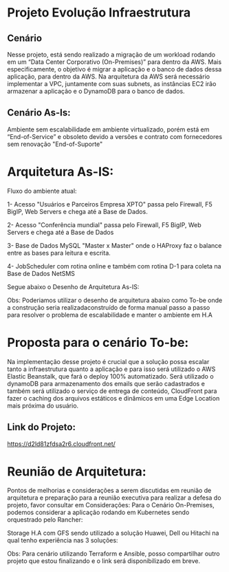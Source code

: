 # Projeto Evolução Infraestrutura
## Cenário
Nesse projeto, está sendo realizado a migração de um workload rodando em um “Data Center Corporativo (On-Premises)” para dentro da AWS. Mais especificamente, o objetivo é migrar a aplicação e o banco de dados dessa aplicação, para dentro da AWS. Na arquitetura da AWS será necessário implementar a VPC, juntamente com suas subnets, as instâncias EC2 irão armazenar a aplicação e o DynamoDB para o banco de dados.

## Cenário As-Is:
Ambiente sem escalabilidade em ambiente virtualizado, porém está em “End-of-Service” e obsoleto devido a versões e contrato com fornecedores sem renovação "End-of-Suporte"

# Arquitetura As-IS:

Fluxo do ambiente atual:

1-	Acesso "Usuários e Parceiros Empresa XPTO" passa pelo Firewall, F5 BigIP, Web Servers e chega até a Base de Dados.

2-	 Acesso   "Conferência mundial" passa pelo Firewall, F5 BigIP, Web Servers  e chega até a Base de Dados

3-	 Base de Dados MySQL "Master x Master" onde o HAProxy faz o balance entre as bases para leitura e escrita.

4-	 JobScheduler com rotina online e também com rotina D-1 para coleta na Base de Dados NetSMS

Segue abaixo o Desenho de Arquitetura As-IS:

Obs:
Poderiamos utilizar o desenho de arquitetura abaixo como To-be onde a construção seria realizadaconstruído de forma manual passo a passo para resolver o problema de escalabilidade e manter o ambiente em H.A

# Proposta para o cenário To-be:
Na implementação desse projeto é crucial que a solução possa escalar tanto a infraestrutura quanto a aplicação e para isso será utilizado o AWS Elastic Beanstalk, que fará o deploy 100% automatizado.
Será utilizado o dynamoDB para armazenamento dos emails que serão cadastrados e também será utilizado o serviço de entrega de conteúdo, CloudFront para fazer o caching dos arquivos estáticos e dinâmicos em uma Edge Location mais próxima do usuário.

## Link do Projeto:
https://d2ld81zfdsa2r6.cloudfront.net/


# Reunião de Arquitetura:
Pontos de melhorias e considerações a serem discutidas em reunião de arquitetura e preparação para a reunião executiva para realizar a defesa do projeto, favor consultar em Considerações:
Para o Cenário On-Premises, podemos considerar a aplicação rodando em Kubernetes sendo orquestrado pelo Rancher:

Storage H.A com GFS sendo utilizado a solução Huawei, Dell ou Hitachi na qual tenho experiência nas 3 soluções:



Obs:
Para cenário utilizando Terraform e Ansible, posso compartilhar outro projeto que estou finalizando e o link será disponibilizado em breve.




